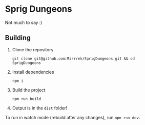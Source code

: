 # Sprig Dungeons

Not much to say :)

## Building

1. Clone the repository
    ```
    git clone git@github.com:Mirrrek/SprigDungeons.git && cd SprigDungeons
    ```
2. Install dependencies
    ```
    npm i
    ```
3. Build the project
    ```
    npm run build
    ```
4. Output is in the `dist` folder!

To run in watch mode (rebuild after any changes), run `npm run dev`.
